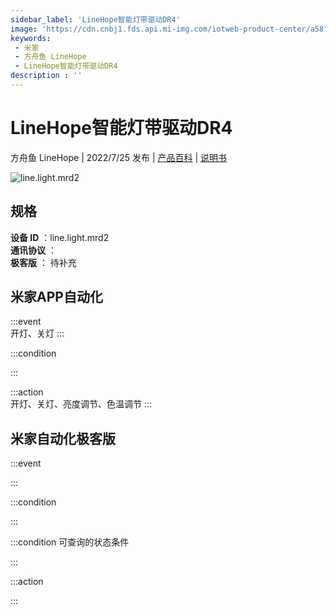 ```yaml
---
sidebar_label: 'LineHope智能灯带驱动DR4'
image: 'https://cdn.cnbj1.fds.api.mi-img.com/iotweb-product-center/a58f7b02b3f86373ab78b47b0a06fd8b_1642469326349.png?GalaxyAccessKeyId=AKVGLQWBOVIRQ3XLEW&Expires=9223372036854775807&Signature=GbptQdnoP/KHcls5VBJxrZgHB1o='
keywords: 
 - 米家
 - 方舟鱼 LineHope
 - LineHope智能灯带驱动DR4
description : ''
---
```

# LineHope智能灯带驱动DR4

方舟鱼 LineHope | 2022/7/25 发布 | [产品百科](https://home.mi.com/webapp/content/baike/product/index.html?model=line.light.mrd2/) | [说明书](https://home.mi.com/views/introduction.html?model=line.light.mrd2&region=cn)

![line.light.mrd2](https://cdn.cnbj1.fds.api.mi-img.com/iotweb-product-center/a58f7b02b3f86373ab78b47b0a06fd8b_1642469326349.png?GalaxyAccessKeyId=AKVGLQWBOVIRQ3XLEW&Expires=9223372036854775807&Signature=GbptQdnoP/KHcls5VBJxrZgHB1o=)

## 规格  
> 
**设备 ID** ：line.light.mrd2  
**通讯协议** ：  
**极客版**  ： 待补充 


## 米家APP自动化  

:::event  
开灯、关灯
:::

:::condition  

:::

:::action   
开灯、关灯、亮度调节、色温调节
:::

## 米家自动化极客版  

:::event  

:::

:::condition  

:::

:::condition 可查询的状态条件  

:::

:::action  

:::

        
